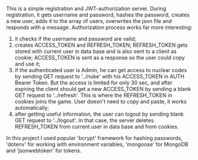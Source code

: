 This is a simple registration and JWT-authorization server. During registration, it gets username and password, hashes the password, creates a new user, adds it to the array of users, overwrites the json file and responds with a message. Authorization process works far more interesting: 
1) it checks if the username and password are valid;
2) creates ACCESS_TOKEN and REFRESH_TOKEN; REFRESH_TOKEN gets stored with current user in data base and is also sent to a client as cookie; ACCESS_TOKEN is sent as a response so the user could copy and use it;
3) if the authenticated user is Admin, he can get access to nuclear codes by sending GET request to '../nuke' with his ACCESS_TOKEN in AUTH Bearer Token. But the access is limited for only 30 sec, and after expiring the client should get a new ACCESS_TOKEN by sending a blank GET request to '../refresh'. This is where the REFRESH_TOKEN in cookies joins the game. User doesn't need to
copy and paste, it works automatically;
4) after getting useful information, the user can logout by sending blank GET request to '../logout'. In that case, the server deletes REFRESH_TOKEN from current user in data base and from cookies.

In this project I used popular 'bcrypt' framework for hashing passwords, 'dotenv' for working with environment variables, 'mongoose' for MongoDB and 'jsonwebtoken' for tokens.
